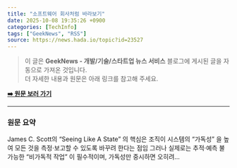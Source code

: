 ```yaml
---
title: "소프트웨어 회사처럼 바라보기"
date: 2025-10-08 19:35:26 +0900
categories: [TechInfo]
tags: ["GeekNews", "RSS"]
source: https://news.hada.io/topic?id=23527
---
```

> 이 글은 **GeekNews - 개발/기술/스타트업 뉴스 서비스** 블로그에 게시된 글을 자동으로 가져온 것입니다. <br>
> 더 자세한 내용과 원문은 아래 링크를 참고해 주세요.

[**➡️ 원문 보러 가기**](https://news.hada.io/topic?id=23527)

---

### 원문 요약
James C. Scott의 “Seeing Like A State” 의 핵심은 조직이 시스템의 “가독성” 을 높여 모든 것을 측정·보고할 수 있도록 바꾸려 한다는 점임 그러나 실제로는 추적·예측 불가능한 “비가독적 작업” 이 필수적이며, 가독성만 중시하면 오히려...
